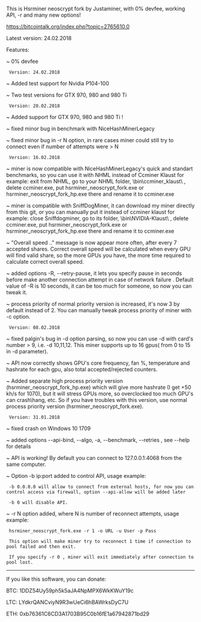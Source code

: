 This is Hsrminer neoscrypt fork by Justaminer, with 0% devfee, working API, -r and many new options!

https://bitcointalk.org/index.php?topic=2765610.0

Latest version: 24.02.2018

Features:

~    0% devfee


     Version: 24.02.2018

~    Added test support for Nvidia P104-100

~    Two test versions for GTX 970, 980 and 980 Ti
          
     
     Version: 20.02.2018
     
~    Added support for GTX 970, 980 and 980 Ti !

~    fixed minor bug in benchmark with NiceHashMinerLegacy

~    fixed minor bug in -r N option, in rare cases miner could still try to connect even if number of attempts were > N

     
     Version: 16.02.2018
     
~    miner is now compatible with NiceHashMinerLegacy's quick and standart benchmarks, so you can use it with NHML instead of Ccminer Klaust for example: exit from NHML, go to your NHML folder, \bin\ccminer_klaust\ , delete ccminer.exe, put hsrminer_neoscrypt_fork.exe or  hsrminer_neoscrypt_fork_hp.exe there and rename it to ccminer.exe

~    miner is compatible with SniffDogMiner, it can download my miner directly from this git, or you can manually put it instead of ccminer klaust for example: close Sniffdogminer, go to its folder, \bin\NVIDIA-Klaust\ , delete ccminer.exe, put hsrminer_neoscrypt_fork.exe or  hsrminer_neoscrypt_fork_hp.exe there and rename it to ccminer.exe

~    "Overall speed .." message is now appear more often, after every 7 accepted shares. Correct overall speed will be calculated when every GPU will find valid share, so the more GPUs you have, the more time required to calculate correct overall speed.

~    added options -R, --retry-pause, it lets you specify pause in seconds before make another connection attempt in case of network failure . Default value of -R is 10 seconds, it can be too much for someone, so now you can tweak it.

~    process priority of normal priority version is increased, it's now 3 by default instead of 2. You can manually tweak process priority of miner with -c option.
     
     
     Version: 08.02.2018

~    fixed palgin's bug in -d option parsing, so now you can use -d with card's number > 9, i.e. -d 10,11,12. This miner supports up to 16 gpus( from 0 to 15 in -d parameter).

~    API now correctly shows GPU's core frequency, fan %, temperature and hashrate for each gpu, also total accepted/rejected counters.

~    Added separate high process priority version (hsrminer_neoscrypt_fork_hp.exe) which will give more hashrate (I get +50 kh/s for 1070), but it will stress GPUs more, so overclocked too much GPU's can crash\hang, etc. So if you have troubles with this version, use normal process priority version (hsrminer_neoscrypt_fork.exe).


     Version: 31.01.2018

~    fixed crash on Windows 10 1709

~    added options --api-bind, --algo, -a, --benchmark, --retries , see --help for details

~    API is working! By default you can connect to 127.0.0.1:4068 from the same computer. 

~    Option -b ip:port added to control API, usage example:

     -b 0.0.0.0 will allow to connect from external hosts, for now you can control access via firewall, option --api-allow will be added later
     
     -b 0 will disable API.

~    -r N option added, where N is number of reconnect attempts, usage example:
     
     hsrminer_neoscrypt_fork.exe -r 1 -o URL -u User -p Pass 
     
     This option will make miner try to reconnect 1 time if connection to pool failed and then exit.
    
     If you specify -r 0 , miner will exit immediately after connection to pool lost.
     
     

------------------------------------------   
If you like this software, you can donate:

BTC: 1DDZ54Uy59ph5k5aJA4NpMPX6WkKWuY19c

LTC:  LYdkrQANCviyN9R3wUeCi6hBAWrksDyC7U

ETH: 0xb76361C6CD3A1703B95C0b16fE1a67942871bd29
